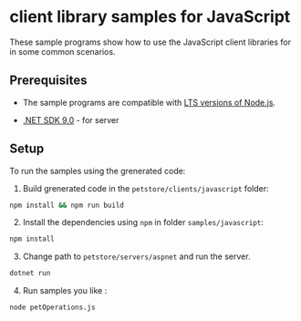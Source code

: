 # client library samples for JavaScript 

These sample programs show how to use the JavaScript client libraries for in some common scenarios.

## Prerequisites

- The sample programs are compatible with [LTS versions of Node.js](https://github.com/nodejs/release#release-schedule).

- [.NET SDK 9.0](https://dotnet.microsoft.com/en-us/download/dotnet/9.0) - for server


## Setup

To run the samples using the grenerated code:

1. Build grenerated code in the `petstore/clients/javascript` folder:

```bash
npm install && npm run build
```

2. Install the dependencies using `npm` in folder `samples/javascript`:

```bash
npm install
```

3. Change path to `petstore/servers/aspnet` and run the server.

```bash
dotnet run
```

4. Run samples you like :

```bash
node petOperations.js
```

